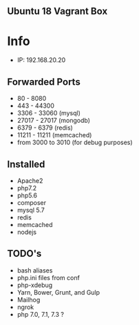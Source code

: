 ## Ubuntu 18 Vagrant Box

# Info

* IP: 192.168.20.20

## Forwarded Ports
* 80 - 8080
* 443 - 44300
* 3306 - 33060 (mysql)
* 27017 - 27017 (mongodb)
* 6379 - 6379 (redis)
* 11211 - 11211 (memcached)
* from 3000 to 3010 (for debug purposes)

## Installed

* Apache2
* php7.2
* php5.6
* composer
* mysql 5.7
* redis
* memcached
* nodejs

## TODO's

* bash aliases
* php.ini files from conf
* php-xdebug
* Yarn, Bower, Grunt, and Gulp
* Mailhog
* ngrok
* php 7.0, 7.1, 7.3 ?